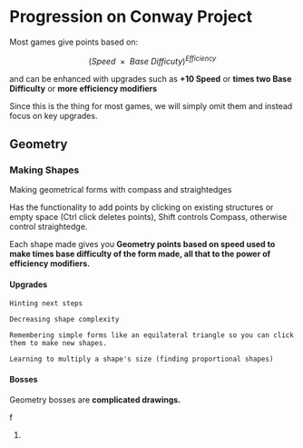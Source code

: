 # Progression on Conway Project

Most games give points based on:

$$ (Speed \ \ \times \ \ Base \ Difficuty)^{Efficiency}$$

and can be enhanced with upgrades such as **+10 Speed** or **times two Base Difficulty** or **more efficiency modifiers**

Since this is the thing for most games, we will simply omit them and instead focus on key upgrades.

## Geometry

### Making Shapes

Making geometrical forms with compass and straightedges

Has the functionality to add points by clicking on existing structures or empty space (Ctrl click deletes points), Shift controls Compass, otherwise control straightedge.

Each shape made gives you **Geometry points based on speed used to make times base difficulty of the form made, all that to the power of efficiency modifiers.**

#### Upgrades

    Hinting next steps

    Decreasing shape complexity

    Remembering simple forms like an equilateral triangle so you can click them to make new shapes.

    Learning to multiply a shape's size (finding proportional shapes)



#### Bosses

Geometry bosses are **complicated drawings.**

f

1. 

## 